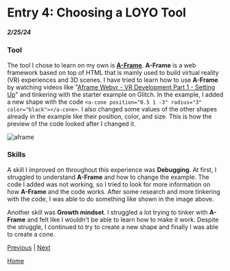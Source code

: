 # Entry 4: Choosing a LOYO Tool
##### 2/25/24

### Tool
The tool I chose to learn on my own is [**A-Frame**](https://aframe.io/). **A-Frame** is a web framework based on top of HTML that is mainly used to build virtual reality (VR) experiences and 3D scenes. I have tried to learn how to use **A-Frame** by watching videos like "[Aframe Webvr - VR Development Part 1 - Setting Up](https://www.youtube.com/watch?v=-Q_FIByQUAI)" and tinkering with the starter example on Glitch. In the example, I added a new shape with the code `<a-cone position="0.5 1 -3" radius="3" color="black"></a-cone>`. I also changed some values of the other shapes already in the example like their position, color, and size. This is how the preview of the code looked after I changed it.

![aframe](https://github.com/bryanc8776/sep10-freedom-project/assets/146866834/f0780275-1c32-4639-ab72-04c376447c96)

### Skills
A skill I improved on throughout this experience was **Debugging**. At first, I struggled to understand **A-Frame** and how to change the example. The code I added was not working, so I tried to look for more information on how **A-Frame** and the code works. After some research and more tinkering with the code, I was able to do something like shown in the image above.

Another skill was **Growth mindset**. I struggled a lot trying to tinker with **A-Frame** and felt like I wouldn't be able to learn how to make it work. Despite the struggle, I continued to try to create a new shape and finally I was able to create a cone.



[Previous](entry03.md) | [Next](entry05.md)

[Home](../README.md)
